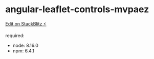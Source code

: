 # angular-leaflet-controls-mvpaez

[Edit on StackBlitz ⚡️](https://stackblitz.com/edit/angular-leaflet-controls-mvpaez)

required:
- node: 8.16.0
- npm: 6.4.1
